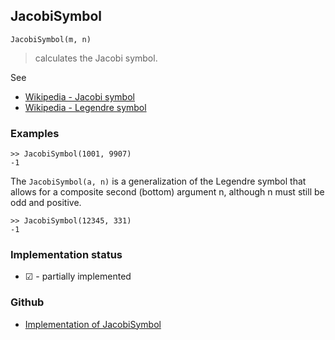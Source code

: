 ## JacobiSymbol

```
JacobiSymbol(m, n)
```

> calculates the Jacobi symbol.

See
* [Wikipedia - Jacobi symbol](https://en.wikipedia.org/wiki/Jacobi_symbol)
* [Wikipedia - Legendre symbol](https://en.wikipedia.org/wiki/Legendre_symbol)

### Examples

```
>> JacobiSymbol(1001, 9907)
-1
```

The `JacobiSymbol(a, n)` is a generalization of the Legendre symbol that allows for a composite second (bottom) argument n, although n must still be odd and positive. 

```
>> JacobiSymbol(12345, 331)
-1
```


### Implementation status

* &#x2611; - partially implemented

### Github

* [Implementation of JacobiSymbol](https://github.com/axkr/symja_android_library/blob/master/symja_android_library/matheclipse-core/src/main/java/org/matheclipse/core/builtin/NumberTheory.java#L3401) 

